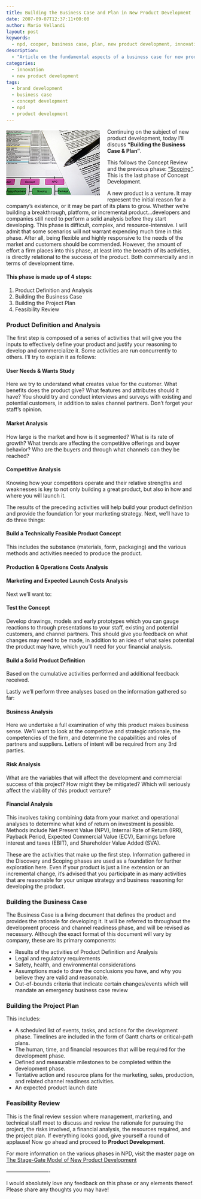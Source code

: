 ```yaml
---
title: Building the Business Case and Plan in New Product Development
date: 2007-09-07T12:37:11+00:00
author: Mario Vellandi
layout: post
keywords:
  - npd, cooper, business case, plan, new product development, innovation, brand development, financial, technical, market, timeline, value proposition, sense, research, profitable, stage gate, marketing
description:
  - "Article on the fundamental aspects of a business case for new product development. This represents the third stage in Cooper's Stage Gate Model of npd"
categories:
  - innovation
  - new product development
tags:
  - brand development
  - business case
  - concept development
  - npd
  - product development
---
```

<img class="alignleft" style="margin: 5px 20px 10px 0pt; float: left;" src="../wp-content/uploads/2008/03/npd-businesscase.jpg" alt="paperwork photo" />Continuing on the subject of new product development, today I&#8217;ll discuss **&#8220;Building the Business Case & Plan&#8221;**.

This follows the Concept Review and the previous phase: [&#8220;Scoping&#8221;](../scoping/). This is the last phase of Concept Development.

A new product is a venture. It may represent the initial reason for a company&#8217;s existence, or it may be part of its plans to grow. Whether we&#8217;re building a breakthrough, platform, or incremental product&#8230;developers and companies still need to perform a solid analysis before they start developing. This phase is difficult, complex, and resource-intensive. I will admit that some scenarios will not warrant expending much time in this phase. After all, being flexible and highly responsive to the needs of the market and customers should be commended. However, the amount of effort a firm places into this phase, at least into the breadth of its activities, is directly relational to the success of the product. Both commercially and in terms of development time.

#### This phase is made up of 4 steps:

  1. Product Definition and Analysis
  2. Building the Business Case
  3. Building the Project Plan
  4. Feasibility Review

### Product Definition and Analysis

The first step is composed of a series of activities that will give you the inputs to effectively define your product and justify your reasoning to develop and commercialize it. Some activities are run concurrently to others. I&#8217;ll try to explain it as follows:

#### User Needs & Wants Study

Here we try to understand what creates value for the customer. What benefits does the product give? What features and attributes should it have? You should try and conduct interviews and surveys with existing and potential customers, in addition to sales channel partners. Don&#8217;t forget your staff&#8217;s opinion.

#### Market Analysis

How large is the market and how is it segmented? What is its rate of growth? What trends are affecting the competitive offerings and buyer behavior? Who are the buyers and through what channels can they be reached?

#### Competitive Analysis

Knowing how your competitors operate and their relative strengths and weaknesses is key to not only building a great product, but also in how and where you will launch it.

The results of the preceding activities will help build your product definition and provide the foundation for your marketing strategy. Next, we&#8217;ll have to do three things:

#### Build a Technically Feasible Product Concept

This includes the substance (materials, form, packaging) and the various methods and activities needed to produce the product.

#### Production & Operations Costs Analysis

#### Marketing and Expected Launch Costs Analysis

Next we&#8217;ll want to:

#### Test the Concept

Develop drawings, models and early prototypes which you can gauge reactions to through presentations to your staff, existing and potential customers, and channel partners. This should give you feedback on what changes may need to be made, in addition to an idea of what sales potential the product may have, which you&#8217;ll need for your financial analysis.

#### Build a Solid Product Definition

Based on the cumulative activities performed and additional feedback received.

Lastly we&#8217;ll perform three analyses based on the information gathered so far:

#### Business Analysis

Here we undertake a full examination of why this product makes business sense. We&#8217;ll want to look at the competitive and strategic rationale, the competencies of the firm, and determine the capabilities and roles of partners and suppliers. Letters of intent will be required from any 3rd parties.

#### Risk Analysis

What are the variables that will affect the development and commercial success of this project? How might they be mitigated? Which will seriously affect the viability of this product venture?

#### Financial Analysis

This involves taking combining data from your market and operational analyses to determine what kind of return on investment is possible. Methods include Net Present Value (NPV), Internal Rate of Return (IRR), Payback Period, Expected Commercial Value (ECV), Earnings before interest and taxes (EBIT), and Shareholder Value Added (SVA).

These are the activities that make up the first step. Information gathered in the Discovery and Scoping phases are used as a foundation for further exploration here. Even if your product is just a line extension or an incremental change, it&#8217;s advised that you participate in as many activities that are reasonable for your unique strategy and business reasoning for developing the product.

### Building the Business Case

The Business Case is a living document that defines the product and provides the rationale for developing it. It will be referred to throughout the development process and channel readiness phase, and will be revised as necessary. Although the exact format of this document will vary by company, these are its primary components:

  * Results of the activities of Product Definition and Analysis
  * Legal and regulatory requirements
  * Safety, health, and environmental considerations
  * Assumptions made to draw the conclusions you have, and why you believe they are valid and reasonable.
  * Out-of-bounds criteria that indicate certain changes/events which will mandate an emergency business case review

### Building the Project Plan

This includes:

  * A scheduled list of events, tasks, and actions for the development phase. Timelines are included in the form of Gantt charts or critical-path plans.
  * The human, time, and financial resources that will be required for the development phase.
  * Defined and measurable milestones to be completed within the development phase.
  * Tentative action and resource plans for the marketing, sales, production, and related channel readiness activities.
  * An expected product launch date

### Feasibility Review

This is the final review session where management, marketing, and technical staff meet to discuss and review the rationale for pursuing the project, the risks involved, a financial analysis, the resources required, and the project plan. If everything looks good, give yourself a round of applause! Now go ahead and proceed to __Product Development__.

For more information on the various phases in NPD, visit the master page on [The Stage-Gate Model of New Product Development](../the-stage-gate-model-of-product-development/ "stage gate model of new product development by robert g. cooper")

&#8212;&#8212;&#8212;&#8212;&#8212;&#8212;&#8212;&#8212;-

I would absolutely love any feedback on this phase or any elements thereof. Please share any thoughts you may have!
